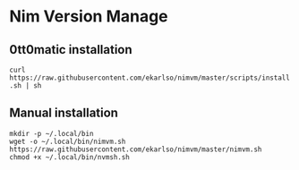 Nim Version Manage
==================

## 0tt0matic installation
```curl https://raw.githubusercontent.com/ekarlso/nimvm/master/scripts/install.sh | sh```

## Manual installation

```
mkdir -p ~/.local/bin
wget -o ~/.local/bin/nimvm.sh https://raw.githubusercontent.com/ekarlso/nimvm/master/nimvm.sh
chmod +x ~/.local/bin/nvmsh.sh
```
